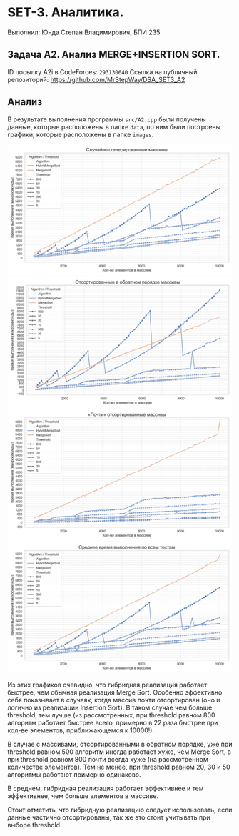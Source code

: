 # SET-3. Аналитика.
Выполнил: Юнда Степан Владимирович, БПИ 235


## Задача А2. Анализ MERGE+INSERTION SORT.

ID посылку A2i в CodeForces: `293130640`
Ссылка на публичный репозиторий: https://github.com/MrStepWay/DSA_SET3_A2

## Анализ

В результате выполнения программы `src/A2.cpp` были получены данные, которые расположены в папке `data`, по ним были построены графики, которые расположены в папке `images`.

![](images/performance_random_array.png)
![](images/performance_descending_array.png)
![](images/performance_semisorted_array.png)
![](images/performance_avg_time.png)

Из этих графиков очевидно, что гибридная реализация работает быстрее, чем обычная реализация Merge Sort. Особенно эффективно себя показывает в случаях, когда массив почти отсортирован (оно и логично из реализации Insertion Sort). В таком случае чем больше threshold, тем лучше (из рассмотренных, при threshold равном 800 алгоритм работает быстрее всего, примерно в 22 раза быстрее при кол-ве элементов, приближающемся к 10000!).

В случае с массивами, отсортированными в обратном порядке, уже при threshold равном 500 алгоритм иногда работает хуже, чем Merge Sort, в при threshold равном 800 почти всегда хуже (на рассмотренном количестве элементов). Тем не менее, при threshold равном 20, 30 и 50 алгоритмы работают примерно одинаково.

В среднем, гибридная реализация работает эффективнее и тем эффективнее, чем больше элементов в массиве.

Стоит отметить, что гибридную реализацию следует использовать, если данные частично отсортированы, так же это стоит учитывать при выборе threshold.